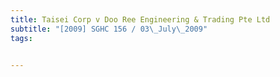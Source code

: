 ```yaml
---
title: Taisei Corp v Doo Ree Engineering & Trading Pte Ltd 
subtitle: "[2009] SGHC 156 / 03\_July\_2009"
tags:


---
```


